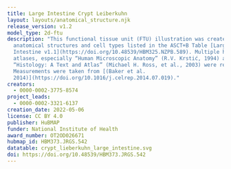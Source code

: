 ```yaml
---
title: Large Intestine Crypt Leiberkuhn
layout: layouts/anatomical_structure.njk
release_version: v1.2
model_type: 2d-ftu
description: "This functional tissue unit (FTU) illustration was created from
  anatomical structures and cell types listed in the ASCT+B Table [Large
  Intestine v1.1](https://doi.org/10.48539/HBM325.NZPB.589). Multiple histology
  atlases, especially “Human Microscopic Anatomy” (R.V. Krstić, 1994) and
  “Histology: A Text and Atlas” (Michael H. Ross, et al., 2003) were referenced.
  Measurements were taken from [(Baker et al.
  2014)](https://doi.org/10.1016/j.celrep.2014.07.019)."
creators:
  - 0000-0002-3775-8574
project_leads:
  - 0000-0002-3321-6137
creation_date: 2022-05-06
license: CC BY 4.0
publisher: HuBMAP
funder: National Institute of Health
award_number: OT2OD026671
hubmap_id: HBM373.JRGS.542
datatable: crypt_lieberkuhn_large_intestine.svg
doi: https://doi.org/10.48539/HBM373.JRGS.542
---
```

